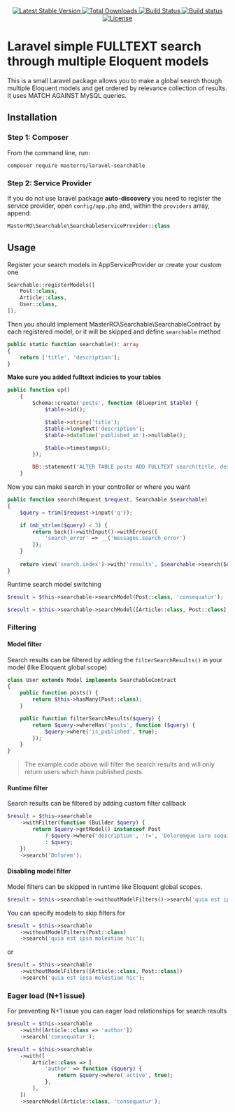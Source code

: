 <p align="center">
    <a href="https://packagist.org/packages/masterro/laravel-searchable">
        <img src="https://poser.pugx.org/masterro/laravel-searchable/v/stable" alt="Latest Stable Version">
    </a>
    <a href="https://packagist.org/packages/masterro/laravel-searchable">
        <img src="https://poser.pugx.org/masterro/laravel-searchable/downloads" alt="Total Downloads">
    </a>
    <a href="https://github.com/MasterRO94/laravel-searchable/actions">
        <img src="https://github.com/MasterRO94/laravel-searchable/workflows/Tests/badge.svg" alt="Build Status">
    </a>
    <a href="https://travis-ci.org/MasterRO94/laravel-searchable">
        <img src="https://travis-ci.org/MasterRO94/laravel-searchable.svg" alt="Build status">
    </a>
    <a href="https://github.com/MasterRO94/laravel-searchable/blob/master/LICENCE.txt">
        <img src="https://poser.pugx.org/masterro/laravel-searchable/license" alt="License">
    </a>
</p>

# Laravel simple FULLTEXT search through multiple Eloquent models 
This is a small Laravel package allows you to make a global search though multiple Eloquent models and get ordered by relevance collection of results.
It uses MATCH AGAINST MySQL queries.

## Installation

### Step 1: Composer

From the command line, run:

```
composer require masterro/laravel-searchable
```

### Step 2: Service Provider

If you do not use laravel package **auto-discovery** you need to register the service provider, open `config/app.php` and, within the `providers` array, append:

```php
MasterRO\Searchable\SearchableServiceProvider::class
```

## Usage

Register your search models in AppServiceProvider or create your custom one

```php
Searchable::registerModels([
    Post::class,
    Article::class,
    User::class,
]);
```

Then you should implement MasterRO\Searchable\SearchableContract by each registered model, or it will be skipped and define `searchable` method

```php
public static function searchable(): array
{
    return ['title', 'description'];
}
```

**Make sure you added fulltext indicies to your tables**
```php
public function up()
    {
        Schema::create('posts', function (Blueprint $table) {
            $table->id();

            $table->string('title');
            $table->longText('description');
            $table->dateTime('published_at')->nullable();

            $table->timestamps();
        });

        DB::statement('ALTER TABLE posts ADD FULLTEXT search(title, description)');
    }
```

Now you can make search in your controller or where you want

```php
public function search(Request $request, Searchable $searchable)
{
    $query = trim($request->input('q'));

    if (mb_strlen($query) < 3) {
        return back()->withInput()->withErrors([
            'search_error' => __('messages.search_error')
        ]);
    }
    
    return view('search.index')->with('results', $searchable->search($query));
}
```

Runtime search model switching

```php
$result = $this->searchable->searchModel(Post::class, 'consequatur');
```

```php
$result = $this->searchable->searchModel([Article::class, Post::class], 'consequatur');
```

### Filtering

#### Model filter
Search results can be filtered by adding the `filterSearchResults()` in your model (like Eloquent global scope)
```php
class User extends Model implements SearchableContract
{
    public function posts() {
        return $this->hasMany(Post::class);
    }

    public function filterSearchResults($query) {
        return $query->whereHas('posts', function ($query) {
            $query->where('is_published', true);
        });
    }
}
```
> The example code above will filter the search results and will only return users which have published posts.


#### Runtime filter
Search results can be filtered by adding custom filter callback 

```php
$result = $this->searchable
    ->withFilter(function (Builder $query) {
        return $query->getModel() instanceof Post
            ? $query->where('description', '!=', 'Doloremque iure sequi quos sequi consequatur.')
            : $query;
    })
    ->search('Dolorem');
```


#### Disabling model filter
Model filters can be skipped in runtime like Eloquent global scopes. 

```php
$result = $this->searchable->withoutModelFilters()->search('quia est ipsa molestiae hic');
```

You can specify models to skip filters for
```php
$result = $this->searchable
    ->withoutModelFilters(Post::class)
    ->search('quia est ipsa molestiae hic');
```

or

```php
$result = $this->searchable
    ->withoutModelFilters([Article::class, Post::class])
    ->search('quia est ipsa molestiae hic');
```

### Eager load (N+1 issue)

For preventing N+1 issue you can eager load relationships for search results 

```php
$result = $this->searchable
    ->with([Article::class => 'author'])
    ->search('consequatur');
```

```php
$result = $this->searchable
    ->with([
        Article::class => [
            'author' => function ($query) {
                return $query->where('active', true);
            },
        ],
    ])
    ->searchModel(Article::class, 'consequatur');
```
